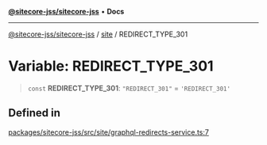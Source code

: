 [**@sitecore-jss/sitecore-jss**](../../README.md) • **Docs**

***

[@sitecore-jss/sitecore-jss](../../README.md) / [site](../README.md) / REDIRECT\_TYPE\_301

# Variable: REDIRECT\_TYPE\_301

> `const` **REDIRECT\_TYPE\_301**: `"REDIRECT_301"` = `'REDIRECT_301'`

## Defined in

[packages/sitecore-jss/src/site/graphql-redirects-service.ts:7](https://github.com/Sitecore/jss/blob/20c393219fcc37eebfc5f9ac86576745ab661982/packages/sitecore-jss/src/site/graphql-redirects-service.ts#L7)
